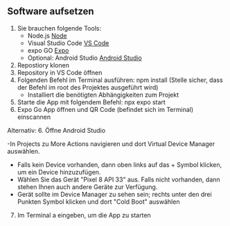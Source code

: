 ## Software aufsetzen

1. Sie brauchen folgende Tools: 
   - Node.js [Node](https://nodejs.org/en)
   - Visual Studio Code [VS Code](https://code.visualstudio.com/)
   - expo GO [Expo](https://expo.dev/go)
   - Optional: Android Studio [Android Studio](https://developer.android.com/studio) 
2. Repostiory klonen
3. Repository in VS Code öffnen
4. Folgenden Befehl im Terminal ausführen: npm install (Stelle sicher, dass der Befehl im root des Projektes ausgeführt wird)
   - Installiert die benötigten Abhängigkeiten zum Projekt
5. Starte die App mit folgendem Befehl: npx expo start
6. Expo Go App öffnen und QR Code (befindet sich im Terminal) einscannen

 Alternativ:
6. Öffne Android Studio

   -In Projects zu More Actions navigieren und dort Virtual Device Manager auswählen.
   - Falls kein Device vorhanden, dann oben links auf das + Symbol klicken, um ein Device hinzuzufügen.
   - Wählen Sie das Gerät "Pixel 8 API 33" aus. Falls nicht vorhanden, dann stehen Ihnen auch andere Geräte zur Verfügung.
   - Gerät sollte im Device Manager zu sehen sein; rechts unter den drei Punkten Symbol klicken und dort "Cold Boot" auswählen
7. Im Terminal a eingeben, um die App zu starten

